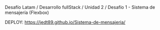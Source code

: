 Desafío Latam / Desarrollo fullStack / Unidad 2 / Desafío 1 - Sistema de mensajería (Flexbox)


DEPLOY: https://jedt89.github.io/Sistema-de-mensajeria/
